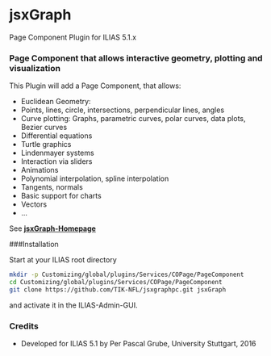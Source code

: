 # jsxGraph
Page Component Plugin for ILIAS 5.1.x

### Page Component that allows interactive geometry, plotting and visualization  ###

This Plugin will add a Page Component, that allows:
* Euclidean Geometry:
* Points, lines, circle, intersections, perpendicular lines, angles
* Curve plotting: Graphs, parametric curves, polar curves, data plots, Bezier curves
* Differential equations
* Turtle graphics
* Lindenmayer systems
* Interaction via sliders
* Animations
* Polynomial interpolation, spline interpolation
* Tangents, normals
* Basic support for charts
* Vectors
* ...

See [**jsxGraph-Homepage**](http://jsxgraph.uni-bayreuth.de)

###Installation

Start at your ILIAS root directory  
```bash
mkdir -p Customizing/global/plugins/Services/COPage/PageComponent  
cd Customizing/global/plugins/Services/COPage/PageComponent
git clone https://github.com/TIK-NFL/jsxgraphpc.git jsxGraph
```  
and activate it in the ILIAS-Admin-GUI. 

### Credits ###
* Developed for ILIAS 5.1 by Per Pascal Grube, University Stuttgart, 2016
